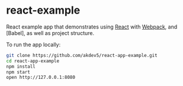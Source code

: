 # react-example

React example app that demonstrates using [React] with [Webpack], and [Babel], as well as project structure.

To run the app locally:

```bash
git clone https://github.com/akdev5/react-app-example.git
cd react-app-example
npm install
npm start
open http://127.0.0.1:8080
```

[React]: http://facebook.github.io/react/
[webpack]: http://webpack.github.io/
[babeljs]: https://babeljs.io/
